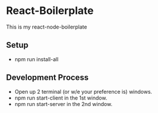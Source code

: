# React-Boilerplate
This is my react-node-boilerplate

## Setup
- npm run install-all

## Development Process
- Open up 2 terminal (or w/e your preference is) windows. 
- npm run start-client in the 1st window.
- npm run start-server in the 2nd window. 